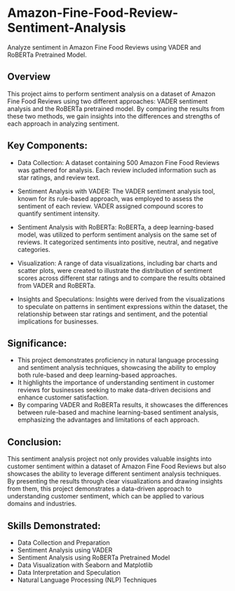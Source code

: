 # Amazon-Fine-Food-Review-Sentiment-Analysis

Analyze sentiment in Amazon Fine Food Reviews using VADER and RoBERTa Pretrained Model.

## Overview

This project aims to perform sentiment analysis on a dataset of Amazon Fine Food Reviews using two different approaches: VADER sentiment analysis and the RoBERTa pretrained model. By comparing the results from these two methods, we gain insights into the differences and strengths of each approach in analyzing sentiment.

## Key Components:

- Data Collection: A dataset containing 500 Amazon Fine Food Reviews was gathered for analysis. Each review included information such as star ratings, and review text.

- Sentiment Analysis with VADER: The VADER sentiment analysis tool, known for its rule-based approach, was employed to assess the sentiment of each review. VADER assigned compound scores to quantify sentiment intensity.

- Sentiment Analysis with RoBERTa: RoBERTa, a deep learning-based model, was utilized to perform sentiment analysis on the same set of reviews. It categorized sentiments into positive, neutral, and negative categories.

- Visualization: A range of data visualizations, including bar charts and scatter plots, were created to illustrate the distribution of sentiment scores across different star ratings and to compare the results obtained from VADER and RoBERTa.

- Insights and Speculations: Insights were derived from the visualizations to speculate on patterns in sentiment expressions within the dataset, the relationship between star ratings and sentiment, and the potential implications for businesses.

## Significance:

- This project demonstrates proficiency in natural language processing and sentiment analysis techniques, showcasing the ability to employ both rule-based and deep learning-based approaches.
- It highlights the importance of understanding sentiment in customer reviews for businesses seeking to make data-driven decisions and enhance customer satisfaction.
- By comparing VADER and RoBERTa results, it showcases the differences between rule-based and machine learning-based sentiment analysis, emphasizing the advantages and limitations of each approach.

## Conclusion:

This sentiment analysis project not only provides valuable insights into customer sentiment within a dataset of Amazon Fine Food Reviews but also showcases the ability to leverage different sentiment analysis techniques. By presenting the results through clear visualizations and drawing insights from them, this project demonstrates a data-driven approach to understanding customer sentiment, which can be applied to various domains and industries.

## Skills Demonstrated:

- Data Collection and Preparation
- Sentiment Analysis using VADER
- Sentiment Analysis using RoBERTa Pretrained Model
- Data Visualization with Seaborn and Matplotlib
- Data Interpretation and Speculation
- Natural Language Processing (NLP) Techniques
